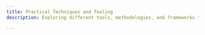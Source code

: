 ```yaml
---
title: Practical Techniques and Tooling
description: Exploring different tools, methodologies, and frameworks to improve Agile and DevOps practices.

---
```


